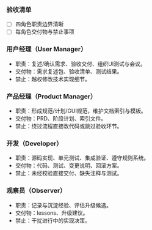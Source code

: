 ### 验收清单
- [ ] 四角色职责边界清晰
- [ ] 每角色交付物与禁止事项

### 用户经理（User Manager）
- 职责：复述/确认需求、验收交付、组织UI测试与会议。
- 交付物：需求复述包、验收清单、测试结果。
- 禁止：越权修改技术实现细节。

### 产品经理（Product Manager）
- 职责：形成规范/计划/GUI规范，维护文档索引与模板。
- 交付物：PRD、阶段计划、索引文件。
- 禁止：绕过流程直接改代码或跳过验收环节。

### 开发（Developer）
- 职责：源码实现、单元测试、集成验证、遵守规则系统。
- 交付物：代码、测试、变更说明、回滚方案。
- 禁止：未经校验直接交付、缺失注释与测试。

### 观察员（Observer）
- 职责：记录与沉淀经验、评估升级候选。
- 交付物：lessons、升级建议。
- 禁止：干扰进行中的实现决策。
